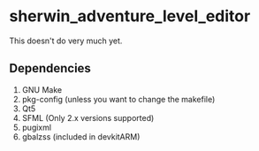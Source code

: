 sherwin\_adventure\_level\_editor
=================================

This doesn't do very much yet.


Dependencies
------------
1.  GNU Make
2.  pkg-config (unless you want to change the makefile)
3.  Qt5
4.  SFML (Only 2.x versions supported)
5.  pugixml
6.  gbalzss (included in devkitARM)
